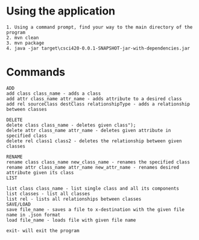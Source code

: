 # Using the application

	1. Using a command prompt, find your way to the main directory of the program
	2. mvn clean
	3. mvn package
	4. java -jar target\csci420-0.0.1-SNAPSHOT-jar-with-dependencies.jar

# Commands

	ADD
	add class class_name - adds a class
	add attr class_name attr_name - adds attribute to a desired class
	add rel sourceClass destClass relationshipType - adds a relationship between classes
	
	DELETE
	delete class class_name - deletes given class");
	delete attr class_name attr_name - deletes given attribute in specified class
	delete rel class1 class2 - deletes the relationship between given classes
	
	RENAME
	rename class class_name new_class_name - renames the specified class
	rename attr class_name attr_name new_attr_name - renames desired attribute given its class
	LIST
	
	list class class_name - list single class and all its components
	list classes - list all classes
	list rel - lists all relationships between classes
	SAVE/LOAD
	save file_name - saves a file to x-destination with the given file name in .json format
	load file_name - loads file with given file name
	
	exit- will exit the program
